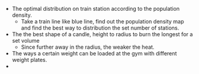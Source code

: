 - The optimal distribution on train station according to the population density. 
	- Take a train line like blue line, find out the population density map and find the best way to distribution the set number of stations. 
- The the best shape of a candle, height to radius to burn the longest for a set volume
	- Since further away in the radius, the weaker the heat.
- The ways a certain weight can be loaded at the gym with different weight plates. 
- 
